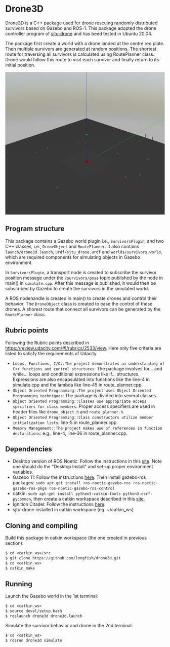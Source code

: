 # Drone3D 

Drone3D is a C++ package used for drone rescuing randomly distributed survivors based on Gazebo and ROS-1. This package adopted the drone controller program of [sjtu-drone](https://github.com/tahsinkose/sjtu-drone) and has beed tested in Ubuntu 20.04.

The package first create a world with a drone landed at the centre red plate. Then multiple survivors are generated at random positions. The shortest route for traversing all survivors is calculated using RoutePlanner class. Drone would follow this route to visit each survivor and finally return to its initial position.

<img src="map.png" width="600" height="450" />

## Program structure

This package contains a Gazebo world plugin i.e., `SurvivorsPlugin`, and two C++ classes, i.e., `DroneObject` and `RoutePlanner`. It also contains `launch/drone3d.launch`, `urdf/sjtu_drone.urdf` and `worlds/survivors.world`, which are required components for simulating objects in Gazebo environment. 

In `SurvivorsPlugin`, a transport node is created to subscribe the survivor position message under the `/survivors/pose` topic published by the node in main() in `simulate.cpp`. After this message is published, it would then be subscribed by Gazebo to create the survivors in the simulated world. 

A ROS nodehandle is created in main() to create drones and control their behavior. The `DroneObject` class is created to ease the control of these drones. A shorest route that connect all survivors can be generated by the `RoutePlanner` class. 

## Rubric points

Following the Rubric points described in https://review.udacity.com/#!/rubrics/2533/view. Here only five criteria are listed to satisfy the requirements of Udacity.

* `Loops, Functions, I/O::The project demonstrates an understanding of C++ functions and control structures`: The package involves for... and while... loops and conditional expressions like if... structures. Expressions are also encapsulated into functions like the line-4 in simulate.cpp and the lambda like line-45 in route_planner.cpp.
* `Object Oriented Programming::The project uses Object Oriented Programming techniques`: The package is divided into several classes. 
* `Object Oriented Programming::Classes use appropriate access specifiers for class members`: Proper access specifiers are used in header files like `drone_object.h` and `route_planner.h`.
* `Object Oriented Programming::Class constructors utilize member initialization lists`: line-5 in route_planner.cpp.
* `Memory Management::The project makes use of references in function declarations`: e.g., line-4, line-36 in route_planner.cpp.

## Dependencies 
* Desktop version of ROS Noetic: Follow the instructions in this [site](http://wiki.ros.org/noetic/Installation/Ubuntu). Note one should do the "Desktop Install" and set-up proper environment variables.  
* Gazebo 11: Follow the instructions [here](http://gazebosim.org/tutorials?tut=install_ubuntu). Then install gazebo-ros packages: `sudo apt-get install ros-noetic-gazebo-ros ros-noetic-gazebo-ros-pkgs ros-noetic-gazebo-ros-control`
* catkin: `sudo apt-get install python3-catkin-tools python3-osrf-pycommon`, then create a catkin workspace described in this [site](http://wiki.ros.org/catkin/Tutorials/create_a_workspace).
* Ignition Citadel: Follow the instructions [here](https://ignitionrobotics.org/docs/citadel/install_ubuntu).
* sjtu-drone installed in catkin workspace (eg. ~/catkin_ws).

## Cloning and compiling

Build this package in catkin workspace (the one created in previous section):
```
$ cd <catkin_ws>/src
$ git clone https://github.com/longfish/drone3d.git 
$ cd <catkin_ws>
$ catkin_make
```

## Running

Launch the Gazebo world in the 1st terminal:
```
$ cd <catkin_ws>
$ source devel/setup.bash
$ roslaunch drone3d drone3d.launch
```

Simulate the survivor behavior and drone in the 2nd terminal:
```
$ cd <catkin_ws>
$ rosrun drone3d simulate
```

